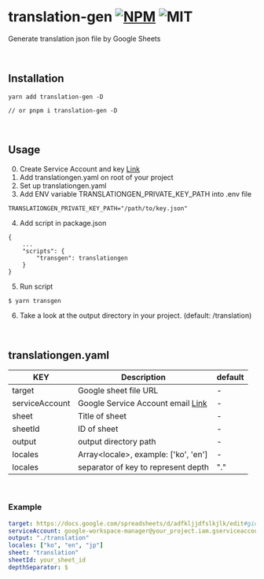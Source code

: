 # translation-gen [![NPM](https://img.shields.io/npm/v/translation-gen.svg)](https://npmjs.com/package/dlv) ![MIT](https://img.shields.io/badge/license-MIT-green)

Generate translation json file by Google Sheets

<br/>

## Installation

```
yarn add translation-gen -D

// or pnpm i translation-gen -D
```

<br/>

## Usage

0. Create Service Account and key [Link](https://cloud.google.com/iam/docs/keys-create-delete?hl=ko)
1. Add translationgen.yaml on root of your project
2. Set up translationgen.yaml
3. Add ENV variable TRANSLATIONGEN_PRIVATE_KEY_PATH into .env file

```
TRANSLATIONGEN_PRIVATE_KEY_PATH="/path/to/key.json"
```

4. Add script in package.json

```
{
    ...
    "scripts": {
        "transgen": translationgen
    }
}
```

5. Run script

```
$ yarn transgen
```

6. Take a look at the output directory in your project. (default: /translation)

<br/>

## translationgen.yaml

| KEY            | Description                                                                                     | default |
| -------------- | ----------------------------------------------------------------------------------------------- | ------- |
| target         | Google sheet file URL                                                                           | -       |
| serviceAccount | Google Service Account email [Link](https://cloud.google.com/iam/docs/service-account-overview) | -       |
| sheet          | Title of sheet                                                                                  | -       |
| sheetId        | ID of sheet                                                                                     | -       |
| output         | output directory path                                                                           | -       |
| locales        | Array\<locale\>, example: ['ko', 'en']                                                          | -       |
| locales        | separator of key to represent depth                                                             | "."     |

<br/>

### Example

```yaml
target: https://docs.google.com/spreadsheets/d/adfkljjdfslkjlk/edit#gid=0
serviceAccount: google-workspace-manager@your_project.iam.gserviceaccount.com
output: "./translation"
locales: ["ko", "en", "jp"]
sheet: "translation"
sheetId: your_sheet_id
depthSeparator: $
```
